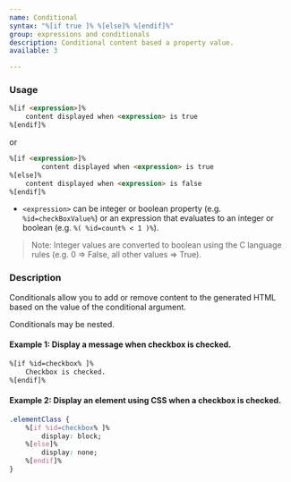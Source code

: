 ```yaml
---
name: Conditional
syntax: "%[if true ]% %[else]% %[endif]%"
group: expressions and conditionals
description: Conditional content based a property value.
available: 3

---
```




### Usage

```html
%[if <expression>]%
    content displayed when <expression> is true
%[endif]%
```
or 

```html
%[if <expression>]%
        content displayed when <expression> is true
%[else]%
    content displayed when <expression> is false
%[endif]%
```

 - `<expression>` can be integer or boolean property (e.g. `%id=checkBoxValue%`) or an expression that evaluates to an integer or boolean (e.g. `%( %id=count% < 1 )%`). 

 > Note: Integer values are converted to boolean using the C language rules (e.g. 0 => False, all other values => True).

### Description

Conditionals allow you to add or remove content to the generated HTML based on the value of the conditional argument. 

Conditionals may be nested.

#### Example 1: Display a message when checkbox is checked.

```html
%[if %id=checkbox% ]%
    Checkbox is checked.
%[endif]%
```

#### Example 2: Display an element using CSS when a checkbox is checked.

```css
.elementClass {
    %[if %id=checkbox% ]%
        display: block;
    %[else]%
        display: none;
    %[endif]%
}
```

